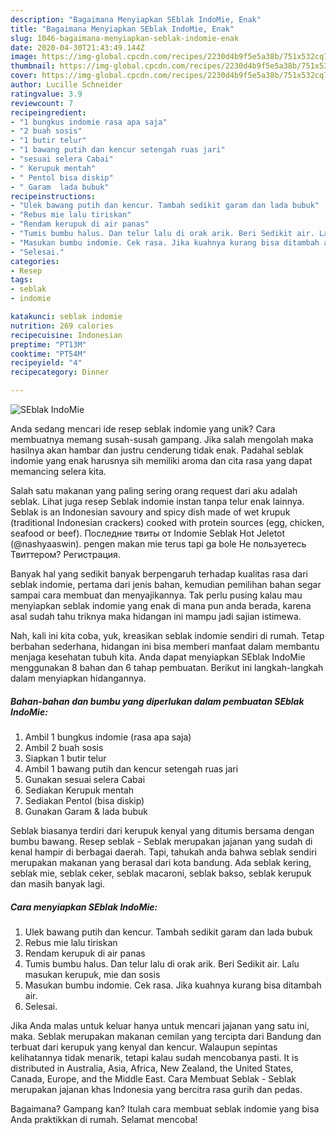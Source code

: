 ```yaml
---
description: "Bagaimana Menyiapkan SEblak IndoMie, Enak"
title: "Bagaimana Menyiapkan SEblak IndoMie, Enak"
slug: 1046-bagaimana-menyiapkan-seblak-indomie-enak
date: 2020-04-30T21:43:49.144Z
image: https://img-global.cpcdn.com/recipes/2230d4b9f5e5a38b/751x532cq70/seblak-indomie-foto-resep-utama.jpg
thumbnail: https://img-global.cpcdn.com/recipes/2230d4b9f5e5a38b/751x532cq70/seblak-indomie-foto-resep-utama.jpg
cover: https://img-global.cpcdn.com/recipes/2230d4b9f5e5a38b/751x532cq70/seblak-indomie-foto-resep-utama.jpg
author: Lucille Schneider
ratingvalue: 3.9
reviewcount: 7
recipeingredient:
- "1 bungkus indomie rasa apa saja"
- "2 buah sosis"
- "1 butir telur"
- "1 bawang putih dan kencur setengah ruas jari"
- "sesuai selera Cabai"
- " Kerupuk mentah"
- " Pentol bisa diskip"
- " Garam  lada bubuk"
recipeinstructions:
- "Ulek bawang putih dan kencur. Tambah sedikit garam dan lada bubuk"
- "Rebus mie lalu tiriskan"
- "Rendam kerupuk di air panas"
- "Tumis bumbu halus. Dan telur lalu di orak arik. Beri Sedikit air. Lalu masukan kerupuk, mie dan sosis"
- "Masukan bumbu indomie. Cek rasa. Jika kuahnya kurang bisa ditambah air."
- "Selesai."
categories:
- Resep
tags:
- seblak
- indomie

katakunci: seblak indomie 
nutrition: 269 calories
recipecuisine: Indonesian
preptime: "PT13M"
cooktime: "PT54M"
recipeyield: "4"
recipecategory: Dinner

---
```



![SEblak IndoMie](https://img-global.cpcdn.com/recipes/2230d4b9f5e5a38b/751x532cq70/seblak-indomie-foto-resep-utama.jpg)

Anda sedang mencari ide resep seblak indomie yang unik? Cara membuatnya memang susah-susah gampang. Jika salah mengolah maka hasilnya akan hambar dan justru cenderung tidak enak. Padahal seblak indomie yang enak harusnya sih memiliki aroma dan cita rasa yang dapat memancing selera kita.

Salah satu makanan yang paling sering orang request dari aku adalah seblak. Lihat juga resep Seblak indomie instan tanpa telur enak lainnya. Seblak is an Indonesian savoury and spicy dish made of wet krupuk (traditional Indonesian crackers) cooked with protein sources (egg, chicken, seafood or beef). Последние твиты от Indomie Seblak Hot Jeletot (@nashyaaswin). pengen makan mie terus tapi ga bole Не пользуетесь Твиттером? Регистрация.

Banyak hal yang sedikit banyak berpengaruh terhadap kualitas rasa dari seblak indomie, pertama dari jenis bahan, kemudian pemilihan bahan segar sampai cara membuat dan menyajikannya. Tak perlu pusing kalau mau menyiapkan seblak indomie yang enak di mana pun anda berada, karena asal sudah tahu triknya maka hidangan ini mampu jadi sajian istimewa.


Nah, kali ini kita coba, yuk, kreasikan seblak indomie sendiri di rumah. Tetap berbahan sederhana, hidangan ini bisa memberi manfaat dalam membantu menjaga kesehatan tubuh kita. Anda dapat menyiapkan SEblak IndoMie menggunakan 8 bahan dan 6 tahap pembuatan. Berikut ini langkah-langkah dalam menyiapkan hidangannya.

<!--inarticleads1-->

##### Bahan-bahan dan bumbu yang diperlukan dalam pembuatan SEblak IndoMie:

1. Ambil 1 bungkus indomie (rasa apa saja)
1. Ambil 2 buah sosis
1. Siapkan 1 butir telur
1. Ambil 1 bawang putih dan kencur setengah ruas jari
1. Gunakan sesuai selera Cabai
1. Sediakan  Kerupuk mentah
1. Sediakan  Pentol (bisa diskip)
1. Gunakan  Garam &amp; lada bubuk


Seblak biasanya terdiri dari kerupuk kenyal yang ditumis bersama dengan bumbu bawang. Resep seblak - Seblak merupakan jajanan yang sudah di kenal hampir di berbagai daerah. Tapi, tahukah anda bahwa seblak sendiri merupakan makanan yang berasal dari kota bandung. Ada seblak kering, seblak mie, seblak ceker, seblak macaroni, seblak bakso, seblak kerupuk dan masih banyak lagi. 

<!--inarticleads2-->

##### Cara menyiapkan SEblak IndoMie:

1. Ulek bawang putih dan kencur. Tambah sedikit garam dan lada bubuk
1. Rebus mie lalu tiriskan
1. Rendam kerupuk di air panas
1. Tumis bumbu halus. Dan telur lalu di orak arik. Beri Sedikit air. Lalu masukan kerupuk, mie dan sosis
1. Masukan bumbu indomie. Cek rasa. Jika kuahnya kurang bisa ditambah air.
1. Selesai.


Jika Anda malas untuk keluar hanya untuk mencari jajanan yang satu ini, maka. Seblak merupakan makanan cemilan yang tercipta dari Bandung dan terbuat dari kerupuk yang kenyal dan kencur. Walaupun sepintas kelihatannya tidak menarik, tetapi kalau sudah mencobanya pasti. It is distributed in Australia, Asia, Africa, New Zealand, the United States, Canada, Europe, and the Middle East. Cara Membuat Seblak - Seblak merupakan jajanan khas Indonesia yang bercitra rasa gurih dan pedas. 

Bagaimana? Gampang kan? Itulah cara membuat seblak indomie yang bisa Anda praktikkan di rumah. Selamat mencoba!
